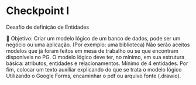 # Checkpoint I

Desafio de definição de Entidades

📝 Objetivo: Criar um modelo lógico de um banco de dados, pode ser um
negócio ou uma aplicação. (Por exemplo: uma biblioteca)
Não serão aceitos modelos que já foram feitos em mesa de
trabalho ou se que encontram disponíveis no PG.
O modelo lógico deve ter, no mínimo, em sua estrutura básica:
atributos, entidades e relacionamentos.
Mínimo de 4 entidades.
Por fim, colocar um texto auxiliar explicando do que se trata o
modelo lógico
Utilizando o Google Forms, encaminhar o pdf ou arquivo fonte
(.drawio).
